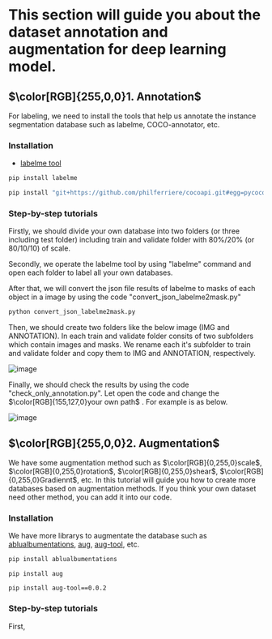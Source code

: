 # This section will guide you about the dataset annotation and augmentation for deep learning model.
## $\color[RGB]{255,0,0}1. Annotation$

For labeling, we need to install the tools that help us annotate the instance segmentation database such as labelme, COCO-annotator, etc.

### Installation 
- [labelme tool](https://github.com/wkentaro/labelme)

```python
pip install labelme
```
```python
pip install "git+https://github.com/philferriere/cocoapi.git#egg=pycocotools&subdirectory=PythonAPI"
```

### Step-by-step tutorials

Firstly, we should divide your own database into two folders (or three including test folder) including train and validate folder with 80%/20% (or 80/10/10) of scale.

Secondly, we operate the labelme tool by using "labelme" command and open each folder to label all your own databases.

After that, we will convert the json file results of labelme to masks of each object in a image by using the code "convert_json_labelme2mask.py"

```python
python convert_json_labelme2mask.py
```
Then, we should create two folders like the below image (IMG and ANNOTATION). In  each train and validate folder consits of two subfolders which contain images and masks. We rename each it's subfolder to train and validate folder and copy them to IMG and ANNOTATION, respectively. 

![image](https://github.com/ThinhPham24/PRACTICE_ON_COMPUTER_VISION/assets/58129562/97f6d61a-354f-4055-8375-d72dbc06894b)

Finally, we should check the results by using the code "check_only_annotation.py". Let open the code and change the $\color[RGB]{155,127,0}your own path$ . For example is as below.

![image](https://github.com/ThinhPham24/PRACTICE_ON_COMPUTER_VISION/assets/58129562/2ff2b1ce-453b-4efb-9450-f05bafc71a8d)

## $\color[RGB]{255,0,0}2. Augmentation$

We have some augmentation method such as $\color[RGB]{0,255,0}scale$, $\color[RGB]{0,255,0}rotation$, $\color[RGB]{0,255,0}shear$, $\color[RGB]{0,255,0}Gradiennt$, etc. In this tutorial will guide you how to create more databases based on augmentation methods. If you think your own dataset need other method, you can add it into our code.

### Installation
We have  more librarys to augmentate the database such as [ablualbumentations](https://github.com/albumentations-team/albumentations), [aug](https://github.com/tgilewicz/aug), [aug-tool](https://pypi.org/project/aug-tool/0.0.2/), etc.

```python
pip install ablualbumentations
```
```
pip install aug
```
```
pip install aug-tool==0.0.2
```

### Step-by-step tutorials

First, 
